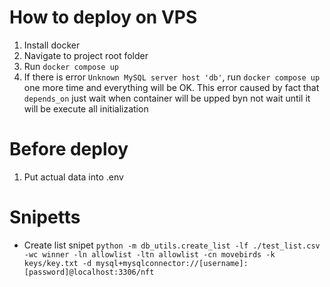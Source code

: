 # How to deploy on VPS

1. Install docker
2. Navigate to project root folder
3. Run `docker compose up`
4. If there is error `Unknown MySQL server host 'db'`, run `docker compose up` one more time and everything will be OK. This error caused by fact that `depends_on` just wait when container will be upped byn not wait until it will be execute all initialization

# Before deploy

1. Put actual data into .env

# Snipetts

- Create list snipet `python -m db_utils.create_list -lf ./test_list.csv -wc winner -ln allowlist -ltn allowlist -cn movebirds -k keys/key.txt -d mysql+mysqlconnector://[username]:[password]@localhost:3306/nft`

